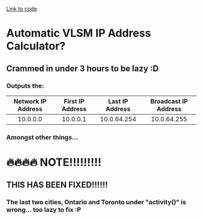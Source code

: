 [Link to code](https://github.com/Kusugaki/networking_vlsm/blob/main/VLSM.py)

# Automatic VLSM IP Address Calculator?

## Crammed in under 3 hours to be lazy :D

### Outputs the:

| Network IP Address | First IP Address | Last IP Address | Broadcast IP Address |
| :----------------: | :--------------: | :-------------: | :------------------: |
| 10.0.0.0           |     10.0.0.1     |  10.0.64.254    |        10.0.64.255   |

### Amongst other things...

# 🔥🔥🔥🔥 NOTE!!!!!!!!!

## THIS HAS BEEN FIXED!!!!!!

### The last two cities, Ontario and Toronto under "activity()" is wrong... too lazy to fix :P
